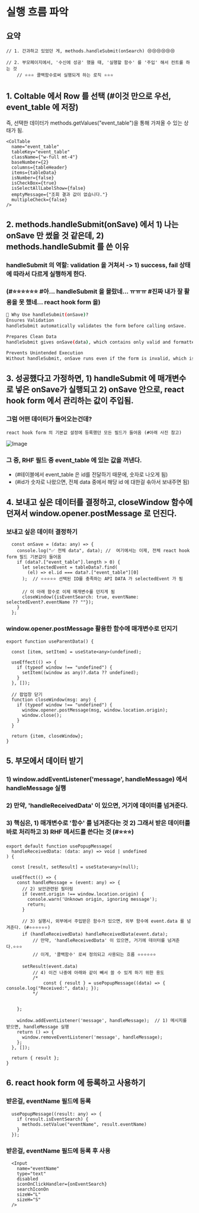 
# 실행 흐름 파악 
## 요약 
```tsx
// 1. 간과하고 있었던 게, methods.handleSubmit(onSearch) 😢😢😢😢😢😢

// 2. 부모페이지에서, '수신에 성공' 했을 때, '실행할 함수' 를 '주입' 해서 컨트롤 하는 것 
	// ⭐⭐⭐ 콜백함수로써 실행되게 하는 로직 ⭐⭐⭐

```


## 1. Coltable 에서 Row 를 선택 (#이것 만으로 우선, event_table 에 저장) 
즉, 선택한 데이터가 methods.getValues("event_table")을 통해 가져올 수 있는 상태가 됨.

```tsx
<ColTable
  name="event_table"
  tableKey="event_table"
  className={"w-full mt-4"}
  baseNumber={2}
  columns={tableHeader}
  items={tableData}
  isNumber={false}
  isCheckBox={true}
  isSelectAllLabelShow={false}
  emptyMessage={"조회 결과 값이 없습니다."}
  multipleCheck={false}
/>
```

## 2. methods.handleSubmit(onSave) 에서 1) 나는 onSave 만 썼을 것 같은데, 2) methods.handleSubmit 를 쓴 이유 
### handleSubmit 의 역할: validation 을 거쳐서 -> 1) success, fail 상태에 따라서 다르게 실행하게 한다.
### (#⭐⭐⭐⭐⭐⭐ #아... handleSubmit 을 몰랐네... ㅠㅠㅠ #진짜 내가 잘 활용을 못 했네... react hook form 을) 
```bash
📌 Why Use handleSubmit(onSave)?
Ensures Validation
handleSubmit automatically validates the form before calling onSave.

Prepares Clean Data
handleSubmit gives onSave(data), which contains only valid and formatted form values.

Prevents Unintended Execution
Without handleSubmit, onSave runs even if the form is invalid, which is not ideal.

```

## 3. 성공했다고 가정하면, 1) handleSubmit 에 매개변수로 넣은 onSave가 실행되고 2) onSave 안으로, react hook form 에서 관리하는 값이 주입됨.
### 그럼 어떤 데이터가 들어오는건데? 
```tsx
react hook form 의 기본값 설정에 등록했던 모든 필드가 들어옴 (#아래 사진 참고)
```

![Image](https://i.imgur.com/LAdNO4m.jpeg)


### 그 중, RHF 필드 중 event_table 에 있는 값을 꺼낸다. 
- (#테이블에서 event_table 은 id를 전달하기 때문에, 숫자로 나오게 됨)
- (#id가 숫자로 나왔으면, 전체 data 중에서 해당 id 에 대한걸 솎아서 보내주면 됨)


## 4. 보내고 싶은 데이터를 결정하고, closeWindow 함수에 던져서 window.opener.postMessage 로 던진다.
### 보내고 싶은 데이터 결정하기 
```tsx 
  const onSave = (data: any) => {
    console.log("✅ 전체 data", data); //  여기에서는 이제, 전체 react hook form 필드 기본값이 들어옴
    if (data?.["event_table"].length > 0) {
      let selectedEvent = tableData?.find(
        (el) => el.id === data?.["event_table"][0]
      );  // ⭐⭐⭐⭐⭐ 선택된 ID를 충족하는 API DATA 가 selectedEvent 가 됨 
      
      // 이 아래 함수로 이제 매개변수를 던지게 됨 
      closeWindow({isEventSearch: true, eventName: selectedEvent?.eventName ?? ""});
    }
  };
```

### window.opener.postMessage 활용한 함수에 매개변수로 던지기 
```tsx
export function useParentData() {

  const [item, setItem] = useState<any>(undefined);

  useEffect(() => {
    if (typeof window !== "undefined") {
      setItem((window as any)?.data ?? undefined);
    }
  }, []);

  // 팝업창 닫기
  function closeWindow(msg: any) {
    if (typeof window !== "undefined") {
      window.opener.postMessage(msg, window.location.origin);
      window.close();
    }
  }

  return {item, closeWindow};
}
```


## 5. 부모에서 데이터 받기

### 1) window.addEventListener('message', handleMessage) 에서 handleMessage 실행
### 2) 만약, 'handleReceivedData' 이 있으면, 거기에 데이터를 넘겨준다.
### 3) 핵심은, 1) 매개변수로 '함수' 를 넘겨준다는 것 2) 그래서 받은 데이터를 바로 처리하고 3) RHF 메서드를 쓴다는 것 (#⭐⭐⭐)
```tsx
export default function usePopupMessage(
  handleReceivedData: (data: any) => void | undefined
) {

  const [result, setResult] = useState<any>(null);

  useEffect(() => {
    const handleMessage = (event: any) => {
      // 2) 보안관련된 필터링 
      if (event.origin !== window.location.origin) {
        console.warn('Unknown origin, ignoring message');
        return;
      }
      
      // 3) 실행시, 외부에서 주입받은 함수가 있으면, 외부 함수에 event.data 를 넘겨준다. (#⭐⭐⭐⭐⭐⭐)
      if (handleReceivedData) handleReceivedData(event.data);  
	      // 만약, 'handleReceivedData' 이 있으면, 거기에 데이터를 넘겨준다.⭐⭐⭐
	      // 이게, '콜백함수' 로써 정의되고 사용되는 흐름 ⭐⭐⭐⭐⭐⭐
      
      setResult(event.data)  
	      // 4) 이건 나중에 아래와 같이 빼서 쓸 수 있게 하기 위한 용도 
	      /*
		      const { result } = usePopupMessage((data) => { console.log("Received:", data); });
	      */
		    
    
    };

    window.addEventListener('message', handleMessage);  // 1) 메시지를 받으면, handleMessage 실행
    return () => {
      window.removeEventListener('message', handleMessage);
    };
  }, []);

  return { result };
}
```


## 6. react hook form 에 등록하고 사용하기 

### 받은걸, eventName 필드에 등록
```tsx
  usePopupMessage((result: any) => {
    if (result.isEventSearch) {
      methods.setValue("eventName", result.eventName)
    }
  });
```

### 받은걸, eventName 필드에 등록 후 사용 
```tsx
  <Input
    name="eventName"
    type="text"
    disabled
    iconOnClickHandler={onEventSearch}
    searchIconOn
    sizeW="L"
    sizeH="S"
  />
```




```

